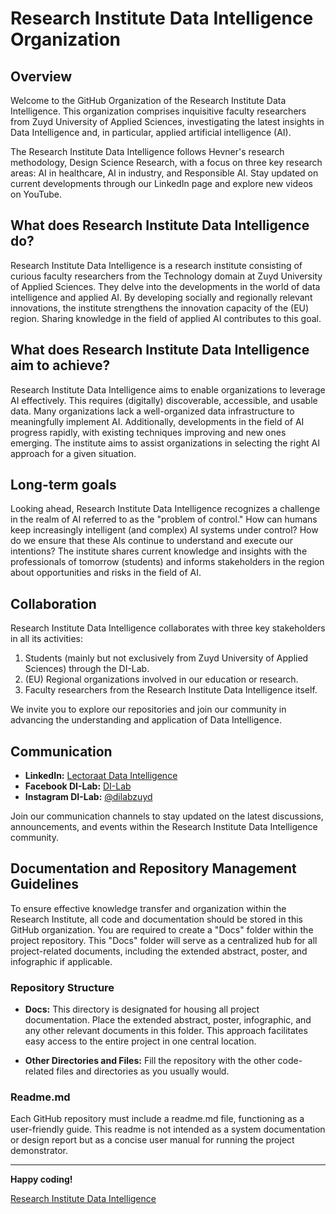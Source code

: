 # Research Institute Data Intelligence Organization

## Overview

Welcome to the GitHub Organization of the Research Institute Data Intelligence. This organization comprises inquisitive faculty researchers from Zuyd University of Applied Sciences, investigating the latest insights in Data Intelligence and, in particular, applied artificial intelligence (AI).

The Research Institute Data Intelligence follows Hevner's research methodology, Design Science Research, with a focus on three key research areas: AI in healthcare, AI in industry, and Responsible AI. Stay updated on current developments through our LinkedIn page and explore new videos on YouTube.

## What does Research Institute Data Intelligence do?

Research Institute Data Intelligence is a research institute consisting of curious faculty researchers from the Technology domain at Zuyd University of Applied Sciences. They delve into the developments in the world of data intelligence and applied AI. By developing socially and regionally relevant innovations, the institute strengthens the innovation capacity of the (EU) region. Sharing knowledge in the field of applied AI contributes to this goal.

## What does Research Institute Data Intelligence aim to achieve?

Research Institute Data Intelligence aims to enable organizations to leverage AI effectively. This requires (digitally) discoverable, accessible, and usable data. Many organizations lack a well-organized data infrastructure to meaningfully implement AI. Additionally, developments in the field of AI progress rapidly, with existing techniques improving and new ones emerging. The institute aims to assist organizations in selecting the right AI approach for a given situation.

## Long-term goals

Looking ahead, Research Institute Data Intelligence recognizes a challenge in the realm of AI referred to as the "problem of control." How can humans keep increasingly intelligent (and complex) AI systems under control? How do we ensure that these AIs continue to understand and execute our intentions? The institute shares current knowledge and insights with the professionals of tomorrow (students) and informs stakeholders in the region about opportunities and risks in the field of AI.

## Collaboration

Research Institute Data Intelligence collaborates with three key stakeholders in all its activities:

1. Students (mainly but not exclusively from Zuyd University of Applied Sciences) through the DI-Lab.
2. (EU) Regional organizations involved in our education or research.
3. Faculty researchers from the Research Institute Data Intelligence itself.

We invite you to explore our repositories and join our community in advancing the understanding and application of Data Intelligence.

## Communication

- **LinkedIn:** [Lectoraat Data Intelligence](https://www.linkedin.com/company/lectoraat-data-intelligence/)
- **Facebook DI-Lab:** [DI-Lab](https://www.facebook.com/dilabzuyd)
- **Instagram DI-Lab:** [@dilabzuyd](https://www.instagram.com/dilabzuyd/)

Join our communication channels to stay updated on the latest discussions, announcements, and events within the Research Institute Data Intelligence community.

## Documentation and Repository Management Guidelines

To ensure effective knowledge transfer and organization within the Research Institute, all code and documentation should be stored in this GitHub organization. You are required to create a "Docs" folder within the project repository. This "Docs" folder will serve as a centralized hub for all project-related documents, including the extended abstract, poster, and infographic if applicable.

### Repository Structure

- **Docs:** This directory is designated for housing all project documentation. Place the extended abstract, poster, infographic, and any other relevant documents in this folder. This approach facilitates easy access to the entire project in one central location.

- **Other Directories and Files:** Fill the repository with the other code-related files and directories as you usually would.

### Readme.md

Each GitHub repository must include a readme.md file, functioning as a user-friendly guide. This readme is not intended as a system documentation or design report but as a concise user manual for running the project demonstrator.

---

**Happy coding!**

[Research Institute Data Intelligence](https://dataintelligence.zuyd.nl/)
